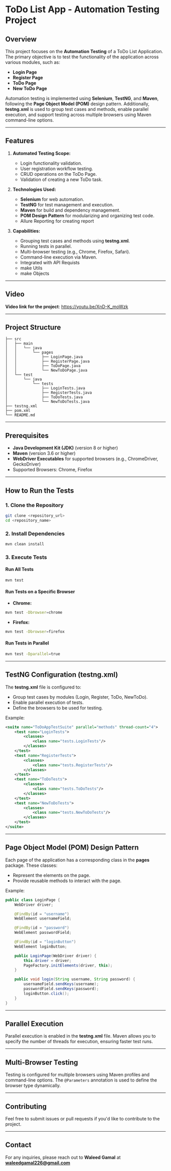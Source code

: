 # ToDo List App - Automation Testing Project

## Overview
This project focuses on the **Automation Testing** of a ToDo List Application. The primary objective is to test the functionality of the application across various modules, such as:

- **Login Page**
- **Register Page**
- **ToDo Page**
- **New ToDo Page**

Automation testing is implemented using **Selenium**, **TestNG**, and **Maven**, following the **Page Object Model (POM)** design pattern. Additionally, **testng.xml** is used to group test cases and methods, enable parallel execution, and support testing across multiple browsers using Maven command-line options.

---

## Features
1. **Automated Testing Scope:**
   - Login functionality validation.
   - User registration workflow testing.
   - CRUD operations on the ToDo Page.
   - Validation of creating a new ToDo task.

2. **Technologies Used:**
   - **Selenium** for web automation.
   - **TestNG** for test management and execution.
   - **Maven** for build and dependency management.
   - **POM Design Pattern** for modularizing and organizing test code.
   - Allure Reporting for creating report
     

3. **Capabilities:**
   - Grouping test cases and methods using **testng.xml**.
   - Running tests in parallel.
   - Multi-browser testing (e.g., Chrome, Firefox, Safari).
   - Command-line execution via Maven.
   - Integrated with API Requists
   - make Utils
   - make Objects 

---
## Video
**Video link for the project**: https://youtu.be/XnD-K_moWzk

---

## Project Structure
```
├── src
│   ├── main
│   │   └── java
│   │       └── pages
│   │           ├── LoginPage.java
│   │           ├── RegisterPage.java
│   │           ├── ToDoPage.java
│   │           └── NewToDoPage.java
│   └── test
│       └── java
│           └── tests
│               ├── LoginTests.java
│               ├── RegisterTests.java
│               ├── ToDoTests.java
│               └── NewToDoTests.java
├── testng.xml
├── pom.xml
└── README.md
```

---

## Prerequisites
- **Java Development Kit (JDK)** (version 8 or higher)
- **Maven** (version 3.6 or higher)
- **WebDriver Executables** for supported browsers (e.g., ChromeDriver, GeckoDriver)
- Supported Browsers: Chrome, Firefox

---

## How to Run the Tests

### 1. Clone the Repository
```bash
git clone <repository_url>
cd <repository_name>
```

### 2. Install Dependencies
```bash
mvn clean install
```

### 3. Execute Tests

#### Run All Tests
```bash
mvn test
```

#### Run Tests on a Specific Browser
- **Chrome:**
```bash
mvn test -Dbrowser=chrome
```
- **Firefox:**
```bash
mvn test -Dbrowser=firefox
```

#### Run Tests in Parallel
```bash
mvn test -Dparallel=true
```

---

## TestNG Configuration (testng.xml)
The **testng.xml** file is configured to:
- Group test cases by modules (Login, Register, ToDo, NewToDo).
- Enable parallel execution of tests.
- Define the browsers to be used for testing.

Example:
```xml
<suite name="ToDoAppTestSuite" parallel="methods" thread-count="4">
    <test name="LoginTests">
        <classes>
            <class name="tests.LoginTests"/>
        </classes>
    </test>
    <test name="RegisterTests">
        <classes>
            <class name="tests.RegisterTests"/>
        </classes>
    </test>
    <test name="ToDoTests">
        <classes>
            <class name="tests.ToDoTests"/>
        </classes>
    </test>
    <test name="NewToDoTests">
        <classes>
            <class name="tests.NewToDoTests"/>
        </classes>
    </test>
</suite>
```

---

## Page Object Model (POM) Design Pattern
Each page of the application has a corresponding class in the **pages** package. These classes:
- Represent the elements on the page.
- Provide reusable methods to interact with the page.

Example:
```java
public class LoginPage {
    WebDriver driver;

    @FindBy(id = "username")
    WebElement usernameField;

    @FindBy(id = "password")
    WebElement passwordField;

    @FindBy(id = "loginButton")
    WebElement loginButton;

    public LoginPage(WebDriver driver) {
        this.driver = driver;
        PageFactory.initElements(driver, this);
    }

    public void login(String username, String password) {
        usernameField.sendKeys(username);
        passwordField.sendKeys(password);
        loginButton.click();
    }
}
```

---

## Parallel Execution
Parallel execution is enabled in the **testng.xml** file. Maven allows you to specify the number of threads for execution, ensuring faster test runs.

---

## Multi-Browser Testing
Testing is configured for multiple browsers using Maven profiles and command-line options. The `@Parameters` annotation is used to define the browser type dynamically.

---

## Contributing
Feel free to submit issues or pull requests if you'd like to contribute to the project.

---

## Contact
For any inquiries, please reach out to 
**Waleed Gamal**  at **waleedgamal226@gmail.com**

